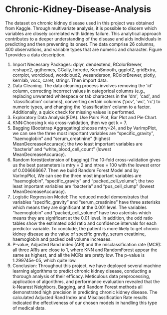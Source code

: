 # Chronic-Kidney-Disease-Analysis
The dataset on chronic kidney disease used in this project was obtained from Kaggle. Through multivariate analysis, it is possible to discern which variables are closely correlated with kidney failure. This analytical approach contributes to a deeper understanding of the disease and aids individuals in predicting and then preventing its onset.
The data comprise 26 columns, 400 observations, and variable types that are numeric and character. Figure 1 provides a data description.
1.  Import Necessary Packages: dplyr, dendextend, RColorBrewer, reshape2, ggthemes, GGally, hdrcde, KernSmooth, ggplot2, gridExtra, corrplot, wordcloud, wordcloud2, wesanderson, RColorBrewer, plotly, kernlab, vscc, caret, stringr. Then import data.
2. Data Cleaning. The data cleaning process involves removing the 'id' column, correcting incorrect values in categorical columns (e.g., replacing unwanted whitespace or tab characters in the 'dm', 'cad', and 'classification' columns), converting certain columns ('pcv', 'wc', 'rc') to numeric types, and changing the 'classification' column to a factor. Additionally, a quick check for missing values is performed.
3. Exploratory Data Analysis(EDA). Use Pairs Plot, Bar Plot and Pie Chart.
4. KNN:Choosing k via cross-validation, then we get k = 7.
5. Bagging (Bootstrap Aggregating):choose mtry=24, and by VarImpPlot, we can see the three most important variables are “specific_gravity”, “haemoglobin” and “serum_creatinine” (highest MeanDecreaseAccuracy); the two least important variables are “bacteria” and “white_blood_cell_count” (lowest MeanDecreaseAccuracy).
6. Random forest(extension of bagging):The 10-fold cross-validation gives us the best parameters is mtry = 2 and ntree = 100 with the lowest error of 0.006666667. Then we build Random Forest Model and by VarImpPlot, We can see the three most important variables are “haemoglobin”, “specific_gravity” and “packed_cell_volume”; the two least important variables are “bacteria” and “pus_cell_clump” (lowest MeanDecreaseAccuracy).
7. Logistic Regression Model: The reduced model demonstrates that variables “specific_gravity” and “serum_creatinine” have three asterisks which means they are significant at the 0.001 level. The variables “haemoglobin” and “packed_cell_volume” have two asterisks which means they are significant at the 0.01 level. In addition, the odd ratio tables show the estimated odd ratio and confidence intervals for each predictor variable. To conclude, the patient is more likely to get chronic kidney disease as the value of specific gravity, serum creatinine, haemoglobin and packed cell volume increases.
8. P-value, Adjusted Rand index (ARI) and the misclassification rate (MCR): all three ARIs are close to 1, where KNN and RandomForest appear the same as highest, and all the MCRs are pretty low. The p-value is 1.299745e-05, which quite low.
9. Conclusion: Throughout this project, we have deployed several machine learning algorithms to predict chronic kidney disease, conducting a thorough analysis of their efficacy. Meticulous data preprocessing, application of algorithms, and performance evaluation revealed that the k-Nearest Neighbors, Bagging, and Random Forest methods all demonstrated high precision in predicting chronic kidney disease. The calculated Adjusted Rand Index and Misclassification Rate results indicated the effectiveness of our chosen models in handling this type of medical data. 
